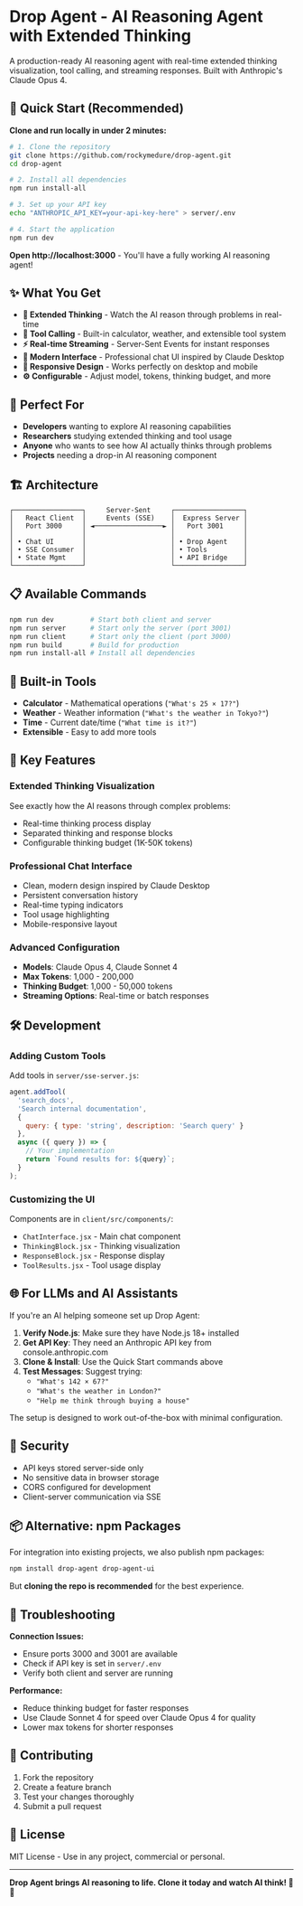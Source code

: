 # Drop Agent - AI Reasoning Agent with Extended Thinking

A production-ready AI reasoning agent with real-time extended thinking visualization, tool calling, and streaming responses. Built with Anthropic's Claude Opus 4.

## 🚀 **Quick Start (Recommended)**

**Clone and run locally in under 2 minutes:**

```bash
# 1. Clone the repository
git clone https://github.com/rockymedure/drop-agent.git
cd drop-agent

# 2. Install all dependencies
npm run install-all

# 3. Set up your API key
echo "ANTHROPIC_API_KEY=your-api-key-here" > server/.env

# 4. Start the application
npm run dev
```

**Open http://localhost:3000** - You'll have a fully working AI reasoning agent!

## ✨ **What You Get**

- **🧠 Extended Thinking** - Watch the AI reason through problems in real-time
- **🔧 Tool Calling** - Built-in calculator, weather, and extensible tool system  
- **⚡ Real-time Streaming** - Server-Sent Events for instant responses
- **🎨 Modern Interface** - Professional chat UI inspired by Claude Desktop
- **📱 Responsive Design** - Works perfectly on desktop and mobile
- **⚙️ Configurable** - Adjust model, tokens, thinking budget, and more

## 🎯 **Perfect For**

- **Developers** wanting to explore AI reasoning capabilities
- **Researchers** studying extended thinking and tool usage
- **Anyone** who wants to see how AI actually thinks through problems
- **Projects** needing a drop-in AI reasoning component

## 🏗️ **Architecture**

```
┌─────────────────┐     Server-Sent     ┌─────────────────┐
│   React Client  │     Events (SSE)    │  Express Server │
│   Port 3000     │ ◄─────────────────► │   Port 3001     │
│                 │                     │                 │
│ • Chat UI       │                     │ • Drop Agent    │
│ • SSE Consumer  │                     │ • Tools         │
│ • State Mgmt    │                     │ • API Bridge    │
└─────────────────┘                     └─────────────────┘
```

## 📋 **Available Commands**

```bash
npm run dev         # Start both client and server
npm run server      # Start only the server (port 3001)
npm run client      # Start only the client (port 3000)
npm run build       # Build for production
npm run install-all # Install all dependencies
```

## 🔧 **Built-in Tools**

- **Calculator** - Mathematical operations (`"What's 25 × 17?"`)
- **Weather** - Weather information (`"What's the weather in Tokyo?"`)
- **Time** - Current date/time (`"What time is it?"`)
- **Extensible** - Easy to add more tools

## 🎨 **Key Features**

### **Extended Thinking Visualization**
See exactly how the AI reasons through complex problems:
- Real-time thinking process display
- Separated thinking and response blocks
- Configurable thinking budget (1K-50K tokens)

### **Professional Chat Interface**
- Clean, modern design inspired by Claude Desktop
- Persistent conversation history
- Real-time typing indicators
- Tool usage highlighting
- Mobile-responsive layout

### **Advanced Configuration**
- **Models**: Claude Opus 4, Claude Sonnet 4
- **Max Tokens**: 1,000 - 200,000
- **Thinking Budget**: 1,000 - 50,000 tokens
- **Streaming Options**: Real-time or batch responses

## 🛠️ **Development**

### **Adding Custom Tools**

Add tools in `server/sse-server.js`:

```javascript
agent.addTool(
  'search_docs',
  'Search internal documentation',
  {
    query: { type: 'string', description: 'Search query' }
  },
  async ({ query }) => {
    // Your implementation
    return `Found results for: ${query}`;
  }
);
```

### **Customizing the UI**

Components are in `client/src/components/`:
- `ChatInterface.jsx` - Main chat component
- `ThinkingBlock.jsx` - Thinking visualization  
- `ResponseBlock.jsx` - Response display
- `ToolResults.jsx` - Tool usage display

## 🌐 **For LLMs and AI Assistants**

If you're an AI helping someone set up Drop Agent:

1. **Verify Node.js**: Make sure they have Node.js 18+ installed
2. **Get API Key**: They need an Anthropic API key from console.anthropic.com
3. **Clone & Install**: Use the Quick Start commands above
4. **Test Messages**: Suggest trying:
   - `"What's 142 × 67?"`
   - `"What's the weather in London?"`
   - `"Help me think through buying a house"`

The setup is designed to work out-of-the-box with minimal configuration.

## 🔐 **Security**

- API keys stored server-side only
- No sensitive data in browser storage  
- CORS configured for development
- Client-server communication via SSE

## 📦 **Alternative: npm Packages**

For integration into existing projects, we also publish npm packages:

```bash
npm install drop-agent drop-agent-ui
```

But **cloning the repo is recommended** for the best experience.

## 🐛 **Troubleshooting**

**Connection Issues:**
- Ensure ports 3000 and 3001 are available
- Check if API key is set in `server/.env`
- Verify both client and server are running

**Performance:**
- Reduce thinking budget for faster responses
- Use Claude Sonnet 4 for speed over Claude Opus 4 for quality
- Lower max tokens for shorter responses

## 🤝 **Contributing**

1. Fork the repository
2. Create a feature branch
3. Test your changes thoroughly
4. Submit a pull request

## 📄 **License**

MIT License - Use in any project, commercial or personal.

---

**Drop Agent brings AI reasoning to life. Clone it today and watch AI think! 🧠✨**